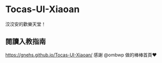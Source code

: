 # Tocas-UI-Xiaoan
洨洨安的歡樂天堂！
## 閱讀入教指南
https://gnehs.github.io/Tocas-UI-Xiaoan/
感謝 @ombwp 做的棒棒首頁:heart:
